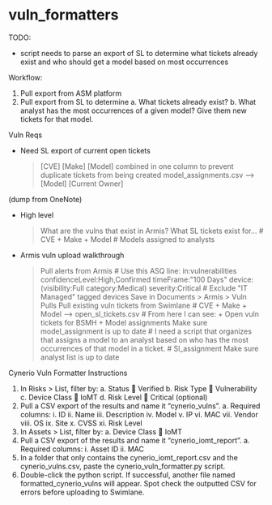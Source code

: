 # vuln_formatters

TODO:
- script needs to parse an export of SL to determine what tickets already exist and who should get a model based on most occurrences

Workflow:
1. Pull export from ASM platform
2. Pull export from SL to determine
  a. What tickets already exist?
  b. What analyst has the most occurrences of a given model? Give them new tickets for that model.

Vuln Reqs
- Need SL export of current open tickets
    > [CVE] [Make] [Model] combined in one column to prevent duplicate tickets from being created
    > model_assignments.csv --> [Model] [Current Owner]
    
(dump from OneNote)
- High level
	> What are the vulns that exist in Armis?
 	> What SL tickets exist for…
 		# CVE + Make + Model
		# Models assigned to analysts
- Armis vuln upload walkthrough
	> Pull alerts from Armis
		# Use this ASQ line: in:vulnerabilities confidenceLevel:High,Confirmed timeFrame:"100 Days" device:(visibility:Full category:Medical) severity:Critical
		# Exclude "IT Managed" tagged devices
	> Save in Documents > Armis > Vuln Pulls
	> Pull existing vuln tickets from Swimlane
		# CVE + Make + Model --> open_sl_tickets.csv
		# From here I can see:
			+ Open vuln tickets for BSMH
			+ Model assignments
	> Make sure model_assignment is up to date
		# I need a script that organizes that assigns a model to an analyst based on who has the most occurrences of that model in a ticket.
		# Sl_assignment
	> Make sure analyst list is up to date

Cynerio Vuln Formatter Instructions
1.	In Risks > List, filter by:
a.	Status  Verified
b.	Risk Type  Vulnerability
c.	Device Class  IoMT
d.	Risk Level  Critical (optional)
2.	Pull a CSV export of the results and name it “cynerio_vulns”.
a.	Required columns:
i.	ID
ii.	Name
iii.	Description
iv.	Model
v.	IP
vi.	MAC
vii.	Vendor
viii.	OS
ix.	Site
x.	CVSS
xi.	Risk Level
3.	In Assets > List, filter by:
a.	Device Class  IoMT
4.	Pull a CSV export of the results and name it “cynerio_iomt_report”.
a.	Required columns:
i.	Asset ID
ii.	MAC
5.	In a folder that only contains the cynerio_iomt_report.csv and the cynerio_vulns.csv, paste the cynerio_vuln_formatter.py script.
6.	Double-click the python script. If successful, another file named formatted_cynerio_vulns will appear. Spot check the outputted CSV for errors before uploading to Swimlane.


